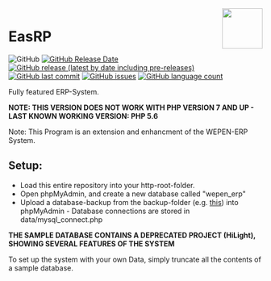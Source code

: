 <img align="right" width="80" height="80" src="https://github.com/TobiHatti/EasRP/blob/master/files/content/favicon.ico">

# EasRP

![GitHub](https://img.shields.io/github/license/TobiHatti/EasRP)
[![GitHub Release Date](https://img.shields.io/github/release-date/TobiHatti/EasRP)](https://github.com/TobiHatti/EasRP/releases)
[![GitHub release (latest by date including pre-releases)](https://img.shields.io/github/v/release/TobiHatti/EasRP?include_prereleases)](https://github.com/TobiHatti/EasRP/releases)
[![GitHub last commit](https://img.shields.io/github/last-commit/TobiHatti/EasRP)](https://github.com/TobiHatti/EasRP/commits/master)
[![GitHub issues](https://img.shields.io/github/issues-raw/TobiHatti/EasRP)](https://github.com/TobiHatti/EasRP/issues)
[![GitHub language count](https://img.shields.io/github/languages/count/TobiHatti/EasRP)](https://github.com/TobiHatti/EasRP)

Fully featured ERP-System.

__NOTE: THIS VERSION DOES NOT WORK WITH PHP VERSION 7 AND UP - LAST KNOWN WORKING VERSION: PHP 5.6__

Note: This Program is an extension and enhancment of the WEPEN-ERP System.

## Setup:

- Load this entire repository into your http-root-folder.
- Open phpMyAdmin, and create a new database called "wepen_erp"
- Upload a database-backup from the backup-folder (e.g. [this](https://github.com/TobiHatti/EasRP/blob/master/backup/dbbu_u94925db7_2018-03-27.sql)) into phpMyAdmin - Database connections are stored in data/mysql_connect.php

__THE SAMPLE DATABASE CONTAINS A DEPRECATED PROJECT (HiLight), SHOWING SEVERAL FEATURES OF THE SYSTEM__

To set up the system with your own Data, simply truncate all the contents of a sample database.
